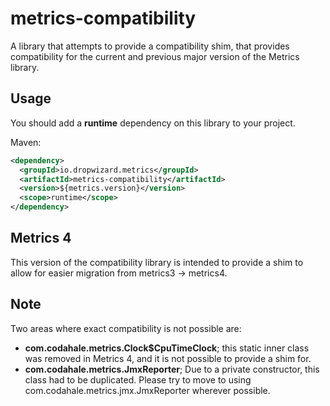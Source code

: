 # metrics-compatibility

A library that attempts to provide a compatibility shim, that provides compatibility for the current and previous major version of the Metrics library. 

## Usage
You should add a **runtime** dependency on this library to your project.

Maven:
```xml
<dependency>
  <groupId>io.dropwizard.metrics</groupId>
  <artifactId>metrics-compatibility</artifactId>
  <version>${metrics.version}</version>
  <scope>runtime</scope>
</dependency>
```

## Metrics 4
This version of the compatibility library is intended to provide a shim to allow for easier migration from metrics3 -> metrics4.

## Note
Two areas where exact compatibility is not possible are:
* **com.codahale.metrics.Clock$CpuTimeClock**; this static inner class was removed in Metrics 4, and it is not possible to provide a shim for.
* **com.codahale.metrics.JmxReporter**; Due to a private constructor, this class had to be duplicated. Please try to move to using com.codahale.metrics.jmx.JmxReporter wherever possible.
